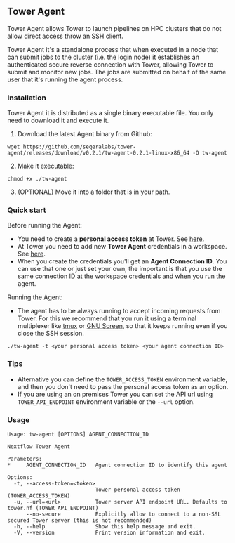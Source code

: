 ## Tower Agent

Tower Agent allows Tower to launch pipelines on HPC clusters that do not allow direct access throw an SSH client.

Tower Agent it's a standalone process that when executed in a node that can submit jobs to the cluster (i.e. the login node) it establishes an authenticated secure reverse connection with Tower, allowing Tower to submit and monitor new
jobs. The jobs are submitted on behalf of the same user that it's running the agent process.

### Installation

Tower Agent it is distributed as a single binary executable file. You only need to download it and execute it.

1. Download the latest Agent binary from Github: 
```
wget https://github.com/seqeralabs/tower-agent/releases/download/v0.2.1/tw-agent-0.2.1-linux-x86_64 -O tw-agent
```

2. Make it executable:
```
chmod +x ./tw-agent
```

3. (OPTIONAL) Move it into a folder that is in your path.

### Quick start

Before running the Agent:
- You need to create a **personal access token** at Tower. See [here](https://help.tower.nf/api/overview/#authentication).
- At Tower you need to add new **Tower Agent** credentials in a workspace. See [here](https://help.tower.nf/credentials/overview/).
- When you create the credentials you'll get an **Agent Connection ID**. You can use that one or just set your own, the important is that you use the same connection ID at the workspace credentials and when you run the agent.

Running the Agent:

- The agent has to be always running to accept incoming requests from Tower. For this we recommend that you run it using a terminal multiplexer like [tmux](https://github.com/tmux/tmux) or [GNU Screen](https://www.gnu.org/software/screen/), so that it keeps running even if you close the SSH session.
```
./tw-agent -t <your personal access token> <your agent connection ID>
```

### Tips

- Alternative you can define the `TOWER_ACCESS_TOKEN` environment variable, and then you don't need to pass the personal access token as an option.
- If you are using an on premises Tower you can set the API url using `TOWER_API_ENDPOINT` environment variable or the `--url` option.

### Usage
```
Usage: tw-agent [OPTIONS] AGENT_CONNECTION_ID

Nextflow Tower Agent

Parameters:
*     AGENT_CONNECTION_ID   Agent connection ID to identify this agent

Options:
  -t, --access-token=<token>
                            Tower personal access token (TOWER_ACCESS_TOKEN)
  -u, --url=<url>           Tower server API endpoint URL. Defaults to tower.nf (TOWER_API_ENDPOINT)
      --no-secure           Explicitly allow to connect to a non-SSL secured Tower server (this is not recommended)
  -h, --help                Show this help message and exit.
  -V, --version             Print version information and exit.

```
